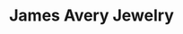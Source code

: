 ---
title: "James Avery Jewelry"
url: /san-antonio/james-avery-jewelry-southeast-military-drive/
shop: jewelry
---